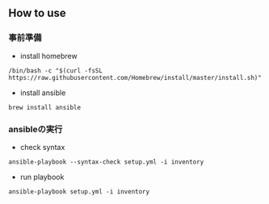 ## How to use
### 事前準備
- install homebrew
```
/bin/bash -c "$(curl -fsSL https://raw.githubusercontent.com/Homebrew/install/master/install.sh)"
```
- install ansible
```
brew install ansible
```

### ansibleの実行
- check syntax
```
ansible-playbook --syntax-check setup.yml -i inventory
```
- run playbook
```
ansible-playbook setup.yml -i inventory
```
